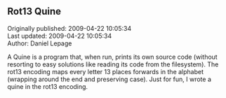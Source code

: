 ## Rot13 Quine  
Originally published: 2009-04-22 10:05:34  
Last updated: 2009-04-22 10:05:34  
Author: Daniel Lepage  
  
A Quine is a program that, when run, prints its own source code (without resorting to easy solutions like reading its code from the filesystem). The rot13 encoding maps every letter 13 places forwards in the alphabet (wrapping around the end and preserving case). Just for fun, I wrote a quine in the rot13 encoding.
